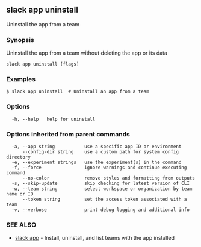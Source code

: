 ## slack app uninstall

Uninstall the app from a team

### Synopsis

Uninstall the app from a team without deleting the app or its data

```
slack app uninstall [flags]
```

### Examples

```
$ slack app uninstall  # Uninstall an app from a team
```

### Options

```
  -h, --help   help for uninstall
```

### Options inherited from parent commands

```
  -a, --app string           use a specific app ID or environment
      --config-dir string    use a custom path for system config directory
  -e, --experiment strings   use the experiment(s) in the command
  -f, --force                ignore warnings and continue executing command
      --no-color             remove styles and formatting from outputs
  -s, --skip-update          skip checking for latest version of CLI
  -w, --team string          select workspace or organization by team name or ID
      --token string         set the access token associated with a team
  -v, --verbose              print debug logging and additional info
```

### SEE ALSO

* [slack app](slack_app)	 - Install, uninstall, and list teams with the app installed

